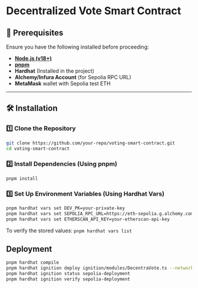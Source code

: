 # Decentralized Vote Smart Contract

## 📌 Prerequisites
Ensure you have the following installed before proceeding:
- **[Node.js (v18+)](https://nodejs.org/)**
- **[pnpm](https://pnpm.io/installation)**
- **Hardhat** (Installed in the project)
- **Alchemy/Infura Account** (for Sepolia RPC URL)
- **MetaMask** wallet with Sepolia test ETH

---

## 🛠 Installation
### 1️⃣ Clone the Repository
```sh
git clone https://github.com/your-repo/voting-smart-contract.git
cd voting-smart-contract
```

### 2️⃣ Install Dependencies (Using pnpm)
`pnpm install`

### 3️⃣ Set Up Environment Variables (Using Hardhat Vars)
```sh
pnpm hardhat vars set DEV_PK=your-private-key
pnpm hardhat vars set SEPOLIA_RPC_URL=https://eth-sepolia.g.alchemy.com/v2/YOUR_ALCHEMY_API_KEY
pnpm hardhat vars set ETHERSCAN_API_KEY=your-etherscan-api-key
```
To verify the stored values:
`pnpm hardhat vars list`

## Deployment
```sh
pnpm hardhat compile
pnpm hardhat ignition deploy ignition/modules/DecentraVote.ts --network sepolia --deployment-id sepolia-deployment
pnpm hardhat ignition status sepolia-deployment
pnpm hardhat ignition verify sepolia-deployment
```
